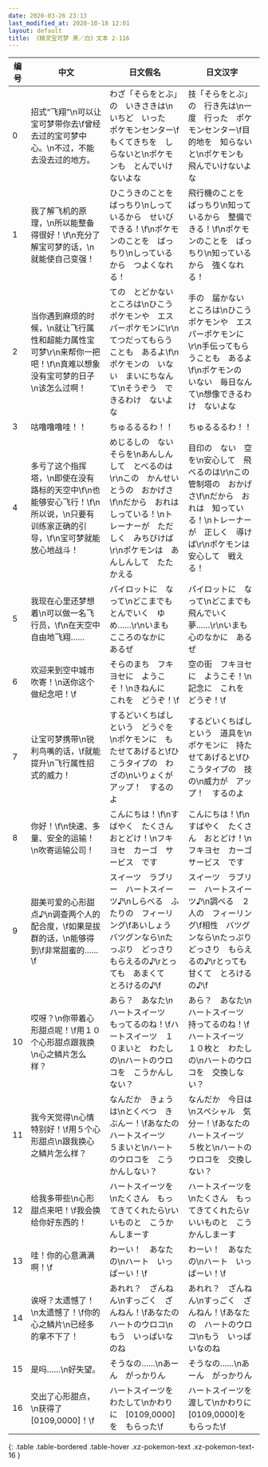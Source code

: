 ```yaml
---
date: 2020-03-26 23:13
last_modified_at: 2020-10-18 12:01
layout: default
title: 《精灵宝可梦 黑／白》文本 2-116
---
```

| 编号 | 中文 | 日文假名 | 日文汉字 |
| ---- | ---- | ---- | --- |
| 0 | 招式“飞翔”\n可以让宝可梦带你去\f曾经去过的宝可梦中心。\n不过，不能去没去过的地方。 | わざ「そらをとぶ」の　いきさきは\nいちど　いった　ポケモンセンター\fもくてきちを　しらないと\nポケモンも　とんでいけないよな | 技「そらをとぶ」の　行き先は\n一度　行った　ポケモンセンター\f目的地を　知らないと\nポケモンも　飛んでいけないよな |
| 1 | 我了解飞机的原理，\n所以能整备得很好！\f\n充分了解宝可梦的话，\n就能使自己变强！ | ひこうきのことを　ばっちり\nしっているから　せいび　できる！\f\nポケモンのことを　ばっちり\nしっているから　つよくなれる！ | 飛行機のことを　ばっちり\n知っているから　整備できる！\f\nポケモンのことを　ばっちり\n知っているから　強くなれる！ |
| 2 | 当你遇到麻烦的时候，\n就让飞行属性和超能力属性宝可梦\r\n来帮你一把吧！\f\n真难以想象没有宝可梦的日子\n该怎么过啊！ | ての　とどかない　ところは\nひこうポケモンや　エスパーポケモンに\r\nてつだってもらうことも　あるよ\f\nポケモンの　いない　まいにちなんて\nそうぞう　できるわけ　ないよな | 手の　届かない　ところは\nひこうポケモンや　エスパーポケモンに\r\n手伝ってもらうことも　あるよ\f\nポケモンの　いない　毎日なんて\n想像できるわけ　ないよな |
| 3 | 咕噜噜噜哇！！ | ちゅるるるわ！！ | ちゅるるるわ！！ |
| 4 | 多亏了这个指挥塔，\n即使在没有路标的天空中\f\n也能够安心飞行！\f\n所以说，\n只要有训练家正确的引导，\f\n宝可梦就能放心地战斗！ | めじるしの　ない　そらを\nあんしんして　とべるのは\r\nこの　かんせいとうの　おかげさ\f\nだから　おれは　しっている！\nトレーナーが　ただしく　みちびけば\r\nポケモンは　あんしんして　たたかえる | 目印の　ない　空を\n安心して　飛べるのは\r\nこの　管制塔の　おかげさ\f\nだから　おれは　知っている！\nトレーナーが　正しく　導けば\r\nポケモンは　安心して　戦える！ |
| 5 | 我现在心里还梦想着\n可以做一名飞行员，\f\n在天空中自由地飞翔…… | パイロットに　なって\nどこまでも　とんでいく　ゆめ……\r\nいまも　こころのなかに　あるぜ | パイロットに　なって\nどこまでも　飛んでいく　夢……\r\nいまも　心のなかに　あるぜ |
| 6 | 欢迎来到空中城市吹寄！\n送你这个做纪念吧！\f | そらのまち　フキヨセに　ようこそ！\nきねんに　これを　どうぞ！\f | 空の街　フキヨセに　ようこそ！\n記念に　これを　どうぞ！\f |
| 7 | 让宝可梦携带\n锐利鸟嘴的话，\f就能提升\n飞行属性招式的威力！ | するどいくちばし　という　どうぐを\nポケモンに　もたせてあげると\fひこうタイプの　わざの\nいりょくが　アップ！　するのよ | するどいくちばし　という　道具を\nポケモンに　持たせてあげると\fひこうタイプの　技の\n威力が　アップ！　するのよ |
| 8 | 你好！\f\n快速、多量、安全的运输！\n吹寄运输公司！ | こんにちは！\f\nすばやく　たくさん　おとどけ！\nフキヨセ　カーゴ　サービス　です | こんにちは！\f\nすばやく　たくさん　おとどけ！\nフキヨセ　カーゴ　サービス　です |
| 9 | 甜美可爱的心形甜点♪\n调查两个人的配合度，\f如果是拔群的话，\n能够得到\f非常甜蜜的……\f | スイーツ　ラブリー　ハートスイーツ♪\nしらべる　ふたりの　フィーリング\fあいしょう　バツグンなら\nたっぷり　どっさり　もらえるの♪\rとっても　あまくて　とろけるの♪\f | スイーツ　ラブリー　ハートスイーツ♪\n調べる　２人の　フィーリング\f相性　バツグンなら\nたっぷり　どっさり　もらえるの♪\rとっても　甘くて　とろけるの♪\f |
| 10 | 哎呀？\n你带着心形甜点呢！\f用１０个心形甜点跟我换\n心之鳞片怎么样？ | あら？　あなた\nハートスイーツ　もってるのね！\fハートスイーツ　１０まいと　わたしの\nハートのウロコを　こうかんしない？ | あら？　あなた\nハートスイーツ　持ってるのね！\fハートスイーツ　１０枚と　わたしの\nハートのウロコを　交換しない？ |
| 11 | 我今天觉得\n心情特别好！\f用５个心形甜点\n跟我换心之鳞片怎么样？ | なんだか　きょうは\nとくべつ　きぶんー！\fあなたの　ハートスイーツ　５まいと\nハートのウロコを　こうかんしない？ | なんだか　今日は\nスペシャル　気分ー！\fあなたの　ハートスイーツ　５枚と\nハートのウロコを　交換しない？ |
| 12 | 给我多带些\n心形甜点来吧！\f我会换给你好东西的！ | ハートスイーツを\nたくさん　もってきてくれたら\rいいものと　こうかんしまーす | ハートスイーツを\nたくさん　もってきてくれたら\rいいものと　こうかんしまーす |
| 13 | 哇！你的心意满满啊！\f | わーい！　あなたの\nハート　いっぱーい！\f | わーい！　あなたの\nハート　いっぱーい！\f |
| 14 | 诶呀？太遗憾了！\n太遗憾了！\f你的心之鳞片\n已经多的拿不下了！ | あれれ？　ざんねん\nすっごく　ざんねん！\fあなたの　ハートのウロコ\nもう　いっぱいなのね | あれれ？　ざんねん\nすっごく　ざんねん！\fあなたの　ハートのウロコ\nもう　いっぱいなのね |
| 15 | 是吗……\n好失望。 | そうなの……\nあーん　がっかりん | そうなの……\nあーん　がっかりん |
| 16 | 交出了心形甜点，\n获得了[0109,0000]！\f | ハートスイーツを　わたして\nかわりに　[0109,0000]を　もらった\f | ハートスイーツを　渡して\nかわりに　[0109,0000]を　もらった\f |
{: .table .table-bordered .table-hover .xz-pokemon-text .xz-pokemon-text-16 }